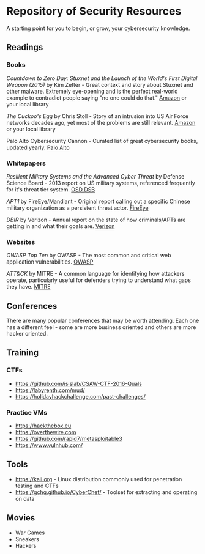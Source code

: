 # Repository of Security Resources

A starting point for you to begin, or grow, your cybersecurity knowledge.

## Readings

### Books

*Countdown to Zero Day: Stuxnet and the Launch of the World's First Digital Weapon (2015)*	by Kim Zetter - Great context and story about Stuxnet and other malware. Extremely eye-opening and is the perfect real-world example to contradict people saying "no one could do that." [Amazon](https://www.amazon.com/Countdown-Zero-Day-Stuxnet-Digital/dp/0770436196) or your local library

*The Cuckoo's Egg* by Chris Stoll - Story of an intrusion into US Air Force networks decades ago, yet most of the problems are still relevant. [Amazon](https://www.amazon.com/Cuckoos-Egg-Tracking-Computer-Espionage/dp/1416507787) or your local library

Palo Alto Cybersecurity Cannon - Curated list of great cybersecurity books, updated yearly. [Palo Alto](https://cybercanon.paloaltonetworks.com/)

### Whitepapers

*Resilient Military Systems and the Advanced Cyber Threat* by Defense Science Board - 2013 report on US military systems, referenced frequently for it's threat tier system. [OSD DSB](https://dsb.cto.mil/reports/2010s/ResilientMilitarySystemsCyberThreat.pdf)

*APT1* by FireEye/Mandiant - Original report calling out a specific Chinese military organization as a persistent threat actor. [FireEye](https://www.fireeye.com/content/dam/fireeye-www/services/pdfs/mandiant-apt1-report.pdf)

*DBIR* by Verizon - Annual report on the state of how criminals/APTs are getting in and what their goals are. [Verizon](http://www.verizonenterprise.com/verizon-insights-lab/dbir/)

### Websites

*OWASP Top Ten* by OWASP - The most common and critical web application vulnerabilities. [OWASP](https://www.owasp.org/index.php/Category:OWASP_Top_Ten_Project)

*ATT&CK* by MITRE - A common language for identifying how attackers operate, particularly useful for defenders trying to understand what gaps they have. [MITRE](https://attack.mitre.org/)

## Conferences

There are many popular conferences that may be worth attending. Each one has a different feel - some are more business oriented and others are more hacker oriented.



## Training

### CTFs
- https://github.com/isislab/CSAW-CTF-2016-Quals
- https://labyrenth.com/mud/
- https://holidayhackchallenge.com/past-challenges/

### Practice VMs
- https://hackthebox.eu
- https://overthewire.com
- https://github.com/rapid7/metasploitable3
- https://www.vulnhub.com/

## Tools

- https://kali.org - Linux distribution commonly used for penetration testing and CTFs
- https://gchq.github.io/CyberChef/ - Toolset for extracting and operating on data

## Movies

- War Games
- Sneakers
- Hackers

